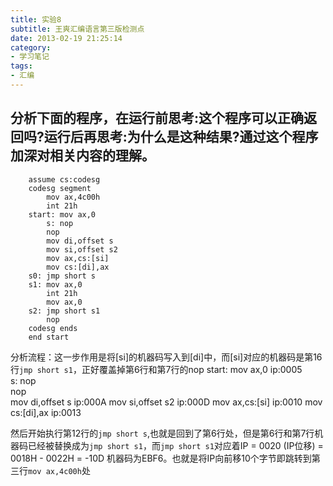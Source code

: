```yaml
---
title: 实验8
subtitle: 王爽汇编语言第三版检测点
date: 2013-02-19 21:25:14
category:
- 学习笔记
tags: 
- 汇编
---
```


## 分析下面的程序，在运行前思考:这个程序可以正确返回吗?运行后再思考:为什么是这种结果?通过这个程序加深对相关内容的理解。
```
    assume cs:codesg
    codesg segment
        mov ax,4c00h
        int 21h
    start: mov ax,0           
        s: nop                 
        nop                 
        mov di,offset s    
        mov si,offset s2    
        mov ax,cs:[si]    
        mov cs:[di],ax      
    s0: jmp short s       
    s1: mov ax,0
        int 21h
        mov ax,0
    s2: jmp short s1       
        nop
    codesg ends
    end start
```
分析流程：这一步作用是将[si]的机器码写入到[di]中，而[si]对应的机器码是第16行`jmp short s1`，正好覆盖掉第6行和第7行的nop
    start: mov ax,0    ip:0005       
    s: nop                 
    nop                 
    mov di,offset s    ip:000A
    mov si,offset s2   ip:000D
    mov ax,cs:[si]     ip:0010
    mov cs:[di],ax     ip:0013

然后开始执行第12行的`jmp short s`,也就是回到了第6行处，但是第6行和第7行机器码已经被替换成为`jmp short s1`，而`jmp short s1`对应着IP = 0020  (IP位移) = 0018H - 0022H = -10D 机器码为EBF6。也就是将IP向前移10个字节即跳转到第三行`mov ax,4c00h`处